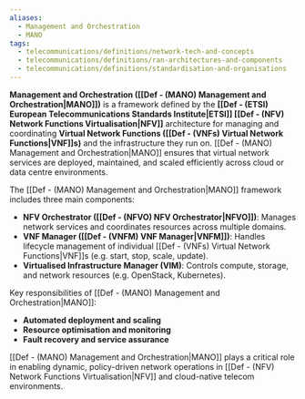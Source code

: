 ```yaml
---
aliases:
  - Management and Orchestration
  - MANO
tags:
  - telecommunications/definitions/network-tech-and-concepts
  - telecommunications/definitions/ran-architectures-and-components
  - telecommunications/definitions/standardisation-and-organisations
---
```


**Management and Orchestration ([[Def - (MANO) Management and Orchestration|MANO]])** is a framework defined by the **[[Def - (ETSI) European Telecommunications Standards Institute|ETSI]] [[Def - (NFV) Network Functions Virtualisation|NFV]]** architecture for managing and coordinating **Virtual Network Functions ([[Def - (VNFs) Virtual Network Functions|VNF]]s)** and the infrastructure they run on. [[Def - (MANO) Management and Orchestration|MANO]] ensures that virtual network services are deployed, maintained, and scaled efficiently across cloud or data centre environments.

The [[Def - (MANO) Management and Orchestration|MANO]] framework includes three main components:
- **NFV Orchestrator ([[Def - (NFVO) NFV Orchestrator|NFVO]])**: Manages network services and coordinates resources across multiple domains.
- **VNF Manager ([[Def - (VNFM) VNF Manager|VNFM]])**: Handles lifecycle management of individual [[Def - (VNFs) Virtual Network Functions|VNF]]s (e.g. start, stop, scale, update).
- **Virtualised Infrastructure Manager (VIM)**: Controls compute, storage, and network resources (e.g. OpenStack, Kubernetes).

Key responsibilities of [[Def - (MANO) Management and Orchestration|MANO]]:
- **Automated deployment and scaling**
- **Resource optimisation and monitoring**
- **Fault recovery and service assurance**

[[Def - (MANO) Management and Orchestration|MANO]] plays a critical role in enabling dynamic, policy-driven network operations in [[Def - (NFV) Network Functions Virtualisation|NFV]] and cloud-native telecom environments.
